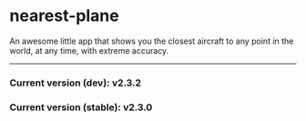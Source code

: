 # nearest-plane

An awesome little app that shows you the closest aircraft to any point in the world, at any time, with extreme accuracy.

---

### Current version (dev): v2.3.2
### Current version (stable): v2.3.0